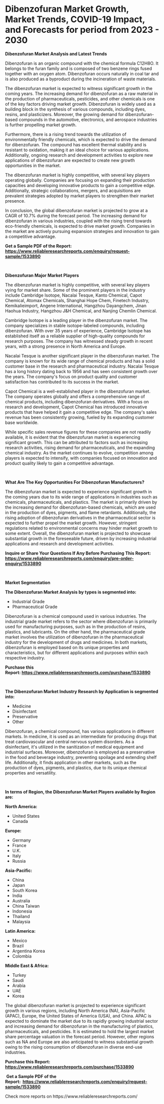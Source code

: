 <p><h1>Dibenzofuran Market Growth, Market Trends, COVID-19 Impact, and Forecasts for period from 2023 - 2030</h1></p><p><strong>Dibenzofuran Market Analysis and Latest Trends</strong></p>
<p><p>Dibenzofuran is an organic compound with the chemical formula C12H8O. It belongs to the furan family and is composed of two benzene rings fused together with an oxygen atom. Dibenzofuran occurs naturally in coal tar and is also produced as a byproduct during the incineration of waste materials.</p><p>The dibenzofuran market is expected to witness significant growth in the coming years. The increasing demand for dibenzofuran as a raw material in the production of pharmaceuticals, pesticides, and other chemicals is one of the key factors driving market growth. Dibenzofuran is widely used as a building block in the synthesis of various compounds, including dyes, resins, and plasticizers. Moreover, the growing demand for dibenzofuran-based compounds in the automotive, electronics, and aerospace industries is further propelling market growth.</p><p>Furthermore, there is a rising trend towards the utilization of environmentally friendly chemicals, which is expected to drive the demand for dibenzofuran. The compound has excellent thermal stability and is resistant to oxidation, making it an ideal choice for various applications. Additionally, ongoing research and development activities to explore new applications of dibenzofuran are expected to create new growth opportunities in the market.</p><p>The dibenzofuran market is highly competitive, with several key players operating globally. Companies are focusing on expanding their production capacities and developing innovative products to gain a competitive edge. Additionally, strategic collaborations, mergers, and acquisitions are prevalent strategies adopted by market players to strengthen their market presence.</p><p>In conclusion, the global dibenzofuran market is projected to grow at a CAGR of 10.7% during the forecast period. The increasing demand for dibenzofuran in various industries, coupled with the rising trend towards eco-friendly chemicals, is expected to drive market growth. Companies in the market are actively pursuing expansion strategies and innovation to gain a competitive advantage.</p></p>
<p><strong>Get a Sample PDF of the Report:&nbsp; <a href="https://www.reliableresearchreports.com/enquiry/request-sample/1533890">https://www.reliableresearchreports.com/enquiry/request-sample/1533890</a></strong></p>
<p>&nbsp;</p>
<p><strong>Dibenzofuran Major Market Players</strong></p>
<p><p>The dibenzofuran market is highly competitive, with several key players vying for market share. Some of the prominent players in the industry include Cambridge Isotope, Nacalai Tesque, Kanto Chemical, Capot Chemical, Atomax Chemicals, Shanghai Hope Chem, Finetech Industry, Kemikalieimport, Angene International, Hangzhou Dayangchem, Jinan Haohua Industry, Hangzhou J&H Chemical, and Nanjing Chemlin Chemical.</p><p>Cambridge Isotope is a leading player in the dibenzofuran market. The company specializes in stable isotope-labeled compounds, including dibenzofuran. With over 35 years of experience, Cambridge Isotope has established itself as a reliable supplier of high-quality compounds for research purposes. The company has witnessed steady growth in recent years, with a strong presence in North America and Europe.</p><p>Nacalai Tesque is another significant player in the dibenzofuran market. The company is known for its wide range of chemical products and has a solid customer base in the research and pharmaceutical industry. Nacalai Tesque has a long history dating back to 1956 and has seen consistent growth over the years. The company's focus on product quality and customer satisfaction has contributed to its success in the market.</p><p>Capot Chemical is a well-established player in the dibenzofuran market. The company operates globally and offers a comprehensive range of chemical products, including dibenzofuran derivatives. With a focus on research and development, Capot Chemical has introduced innovative products that have helped it gain a competitive edge. The company's sales revenue has been consistently growing, fueled by its expanding customer base worldwide.</p><p>While specific sales revenue figures for these companies are not readily available, it is evident that the dibenzofuran market is experiencing significant growth. This can be attributed to factors such as increasing research activities, rising demand for pharmaceuticals, and the expanding chemical industry. As the market continues to evolve, competition among players is expected to intensify, with companies focused on innovation and product quality likely to gain a competitive advantage.</p></p>
<p>&nbsp;</p>
<p><strong>What Are The Key Opportunities For Dibenzofuran Manufacturers?</strong></p>
<p><p>The dibenzofuran market is expected to experience significant growth in the coming years due to its wide range of applications in industries such as chemicals, pharmaceuticals, and plastics. The market is primarily driven by the increasing demand for dibenzofuran-based chemicals, which are used in the production of dyes, pigments, and flame retardants. Additionally, the rising adoption of dibenzofuran derivatives in the pharmaceutical sector is expected to further propel the market growth. However, stringent regulations related to environmental concerns may hinder market growth to some extent. Overall, the dibenzofuran market is projected to showcase substantial growth in the foreseeable future, driven by increasing industrial applications and research and development activities.</p></p>
<p><strong>Inquire or Share Your Questions If Any Before Purchasing This Report: <a href="https://www.reliableresearchreports.com/enquiry/pre-order-enquiry/1533890">https://www.reliableresearchreports.com/enquiry/pre-order-enquiry/1533890</a></strong></p>
<p>&nbsp;</p>
<p><strong>Market Segmentation</strong></p>
<p><strong>The Dibenzofuran Market Analysis by types is segmented into:</strong></p>
<p><ul><li>Industrial Grade</li><li>Pharmaceutical Grade</li></ul></p>
<p><p>Dibenzofuran is a chemical compound used in various industries. The industrial grade market refers to the sector where dibenzofuran is primarily used for manufacturing purposes, such as in the production of resins, plastics, and lubricants. On the other hand, the pharmaceutical grade market involves the utilization of dibenzofuran in the pharmaceutical industry for the development of drugs and medicines. In both markets, dibenzofuran is employed based on its unique properties and characteristics, but for different applications and purposes within each respective industry.</p></p>
<p><strong>Purchase this Report:&nbsp;<a href="https://www.reliableresearchreports.com/purchase/1533890">https://www.reliableresearchreports.com/purchase/1533890</a></strong></p>
<p>&nbsp;</p>
<p><strong>The Dibenzofuran Market Industry Research by Application is segmented into:</strong></p>
<p><ul><li>Medicine</li><li>Disinfectant</li><li>Preservative</li><li>Other</li></ul></p>
<p><p>Dibenzofuran, a chemical compound, has various applications in different markets. In medicine, it is used as an intermediate for producing drugs that treat cardiovascular and central nervous system disorders. As a disinfectant, it's utilized in the sanitization of medical equipment and industrial surfaces. Moreover, dibenzofuran is employed as a preservative in the food and beverage industry, preventing spoilage and extending shelf life. Additionally, it finds application in other markets, such as the production of dyes, pigments, and plastics, due to its unique chemical properties and versatility.</p></p>
<p>&nbsp;</p>
<p><strong>In terms of Region, the Dibenzofuran Market Players available by Region are:</strong></p>
<p>
    <p> <strong> North America: </strong>
        <ul>
            <li>United States</li>
            <li>Canada</li>
        </ul>
        </p> 
    <p> <strong> Europe: </strong>
        <ul>
            <li>Germany</li>
            <li>France</li>
            <li>U.K.</li>
            <li>Italy</li>
            <li>Russia</li>
        </ul>
        </p> 
    <p> <strong> Asia-Pacific: </strong>
        <ul>
            <li>China</li>
            <li>Japan</li>
            <li>South Korea</li>
            <li>India</li>
            <li>Australia</li>
            <li>China Taiwan</li>
            <li>Indonesia</li>
            <li>Thailand</li>
            <li>Malaysia</li>
        </ul>
        </p> 
    <p> <strong> Latin America: </strong>
        <ul>
            <li>Mexico</li>
            <li>Brazil</li>
            <li>Argentina Korea</li>
            <li>Colombia</li>
        </ul>
        </p> 
    <p> <strong> Middle East & Africa: </strong>
        <ul>
            <li>Turkey</li>
            <li>Saudi</li>
            <li>Arabia</li>
            <li>UAE</li>
            <li>Korea</li>
        </ul>
    </p>
    </p>
<p><p>The global dibenzofuran market is projected to experience significant growth in various regions, including North America (NA), Asia-Pacific (APAC), Europe, the United States of America (USA), and China. APAC is expected to dominate the market due to its rapidly growing industrial sector and increasing demand for dibenzofuran in the manufacturing of plastics, pharmaceuticals, and pesticides. It is estimated to hold the largest market share percentage valuation in the forecast period. However, other regions such as NA and Europe are also anticipated to witness substantial growth owing to the rising consumption of dibenzofuran in diverse end-use industries.</p></p>
<p><strong>Purchase this Report: <a href="https://www.reliableresearchreports.com/purchase/1533890">https://www.reliableresearchreports.com/purchase/1533890</a></strong></p>
<p>&nbsp;<strong>Get a Sample PDF of the Report:&nbsp;&nbsp;<a href="https://www.reliableresearchreports.com/enquiry/request-sample/1533890">https://www.reliableresearchreports.com/enquiry/request-sample/1533890</a></strong></p>
<p><strong></strong></p>
<p>Check more reports on https://www.reliableresearchreports.com/</p>